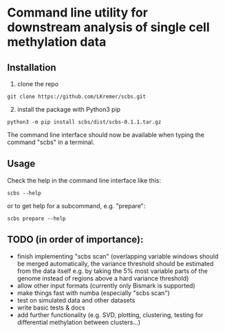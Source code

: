 # Command line utility for downstream analysis of single cell methylation data

## Installation
1. clone the repo
```
git clone https://github.com/LKremer/scbs.git
```
2. install the package with Python3 pip
```
python3 -m pip install scbs/dist/scbs-0.1.1.tar.gz
```
The command line interface should now be available when typing the command "scbs" in a terminal.

## Usage
Check the help in the command line interface like this:
```
scbs --help
```
or to get help for a subcommand, e.g. "prepare":
```
scbs prepare --help
```

## TODO (in order of importance):
- finish implementing "scbs scan" (overlapping variable windows should be merged automatically, the variance threshold should be estimated from the data itself e.g. by taking the 5% most variable parts of the genome instead of regions above a hard variance threshold)
- allow other input formats (currently only Bismark is supported)
- make things fast with numba (especially "scbs scan")
- test on simulated data and other datasets
- write basic tests & docs
- add further functionality (e.g. SVD, plotting, clustering, testing for differential methylation between clusters...)
